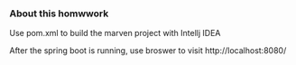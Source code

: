 ### About this homwwork
Use pom.xml to build the marven project with Intellj IDEA

After the spring boot is running, use broswer to visit http://localhost:8080/
